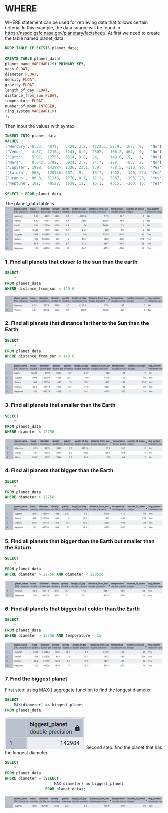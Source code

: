 # WHERE

WHERE statement can be used for retrieving data that follows certain criteria. In this example, the data source will be found in https://nssdc.gsfc.nasa.gov/planetary/factsheet/.
At first we need to create the table named planet_data.
```sql
DROP TABLE IF EXISTS planet_data;

CREATE TABLE planet_data(
planet_name VARCHAR(25) PRIMARY KEY,
mass FLOAT,
diameter FLOAT,
density FLOAT,
gravity FLOAT,
length_of_day FLOAT,
distance_from_sun FLOAT,
temperature FLOAT,
number_of_moon INTEGER,
ring_system VARCHAR(10)
);
```
Then input the values with syntax:
```sql
INSERT INTO planet_data
VALUES 
('Mercury', 0.33,  4879,   5429, 3.7,  4222.6, 57.9,  167,  0,   'No'),
('Venus',   4.87,  12104,  5243, 8.9,  2802,   108.2, 464,  0,   'No'),
('Earth',   5.97,  12756,  5514, 9.8,  24,     149.6, 15,   1,   'No'),
('Mars',    0.642, 6792,   3934, 3.7,  24.7,   228,   -65,  2,   'No'),
('Jupyter', 1898,  142984, 1326, 23.1, 9.9,    778.5, -110, 95,  'Yes'),
('Saturn',  568,   120536, 687,  9,    10.7,   1432,  -140, 274, 'Yes'),
('Uranus',  86.8,  51118,  1270, 8.7,  17.2,   2867,  -195, 28,  'Yes'),
('Neptune', 102,   49528,  1638, 11,   16.1,   4515,  -200, 16,  'Yes');

SELECT * FROM planet_data;
```
The planet_data table is
![Library_project](https://github.com/imdwipayana/PostgreSQL/blob/main/Practice/WHERE/image/planet_data.png)

### 1. Find all planets that closer to the sun than the earth
```sql
SELECT 
	*
FROM planet_data
WHERE distance_from_sun < 149.6
```

![Library_project](https://github.com/imdwipayana/PostgreSQL/blob/main/Practice/WHERE/image/number1.png)

### 2. Find all planets that distance farther to the Sun than the Earth
```sql
SELECT 
	*
FROM planet_data
WHERE distance_from_sun > 149.6
```

![Library_project](https://github.com/imdwipayana/PostgreSQL/blob/main/Practice/WHERE/image/number2.png)

### 3. Find all planets that smaller than the Earth
```sql
SELECT 
	*
FROM planet_data
WHERE diameter < 12756
```

![Library_project](https://github.com/imdwipayana/PostgreSQL/blob/main/Practice/WHERE/image/number3.png)

### 4. Find all planets that bigger than the Earth
```sql
SELECT 
	*
FROM planet_data
WHERE diameter > 12756
```

![Library_project](https://github.com/imdwipayana/PostgreSQL/blob/main/Practice/WHERE/image/number4.png)

### 5. Find all planets that bigger than the Earth but smaller than the Saturn
```sql
SELECT 
	*
FROM planet_data
WHERE diameter > 12756 AND diameter < 120536
```

![Library_project](https://github.com/imdwipayana/PostgreSQL/blob/main/Practice/WHERE/image/number5.png)

### 6. Find all planets that bigger but colder than the Earth
```sql
SELECT 
	*
FROM planet_data
WHERE diameter > 12756 AND temperature < 15
```

![Library_project](https://github.com/imdwipayana/PostgreSQL/blob/main/Practice/WHERE/image/number6.png)

### 7. Find the biggest planet
First step: using MAX() aggregate function to find the longest diameter
```sql
SELECT 
	MAX(diameter) as biggest_planet
FROM planet_data;
```

![Library_project](https://github.com/imdwipayana/PostgreSQL/blob/main/Practice/WHERE/image/number7step1.png)
Second step: find the planet that has the longest diameter
```sql
SELECT
	*
FROM planet_data
WHERE diameter = (SELECT 
					  MAX(diameter) as biggest_planet
				  FROM planet_data);
```
![Library_project](https://github.com/imdwipayana/PostgreSQL/blob/main/Practice/WHERE/image/number7.png)
